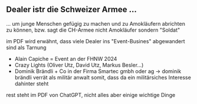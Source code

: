 ## Dealer istr die Schweizer Armee ...

... um junge Menschen gefügig zu machen und zu Amokläufern abrichten zu können, bzw. sagt die CH-Armee nicht Amokläufer sondern "Soldat"


im PDF wird erwähnt, dass viele Dealer ins "Event-Busines" abgewandert sind als Tarnung

* Alain Capiche = Event an der FHNW 2024
* Crazy Lights (Oliver Utz, David Utz, Markus Besler...)
* Dominik Brändli + Co in der Firma Smartec gmbh oder ag
  -> dominik brändli verrät als militär anwalt somit, dass da ein militärsiches Interesse dahinter steht

rest steht im PDF von ChatGPT, nicht alles aber einige wichtige Dinge


